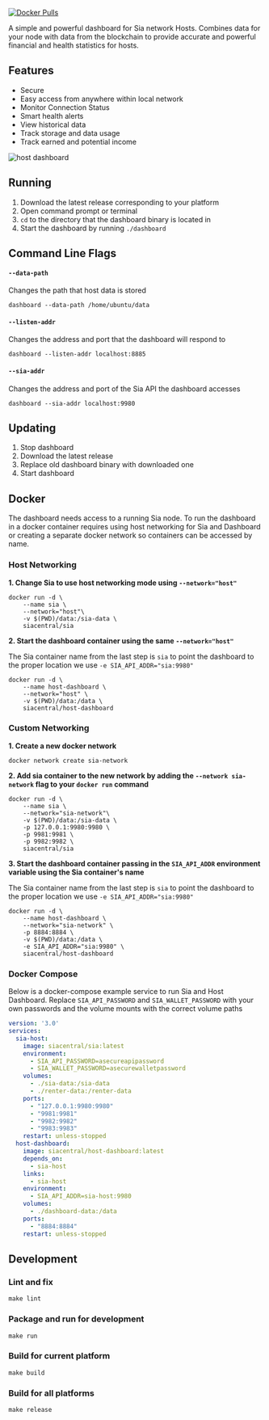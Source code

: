 [![Docker Pulls](https://img.shields.io/docker/pulls/siacentral/host-dashboard?color=19cf86&style=for-the-badge)](https://hub.docker.com/r/siacentral/host-dashboard)

A simple and powerful dashboard for Sia network Hosts. Combines data for your node with data
from the blockchain to provide accurate and powerful financial and health statistics for hosts.

## Features

+ Secure
+ Easy access from anywhere within local network
+ Monitor Connection Status
+ Smart health alerts
+ View historical data
+ Track storage and data usage
+ Track earned and potential income

![host dashboard](https://siacentral.s3.filebase.com/resources/host-dashboard/host%20dashboard.png)

## Running
1. Download the latest release corresponding to your platform
2. Open command prompt or terminal
3. `cd` to the directory that the dashboard binary is located in
4. Start the dashboard by running `./dashboard`

## Command Line Flags

#### `--data-path`
Changes the path that host data is stored

```
dashboard --data-path /home/ubuntu/data
```

#### `--listen-addr`
Changes the address and port that the dashboard will respond to

```
dashboard --listen-addr localhost:8885
```

#### `--sia-addr`
Changes the address and port of the Sia API the dashboard accesses

```
dashboard --sia-addr localhost:9980
```

## Updating
1. Stop dashboard
2. Download the latest release
3. Replace old dashboard binary with downloaded one
4. Start dashboard

## Docker
The dashboard needs access to a running Sia node. To run the dashboard in a docker container
requires using host networking for Sia and Dashboard or creating a separate docker network so containers can be accessed by name.

### Host Networking
**1. Change Sia to use host networking mode using `--network="host"`**

```
docker run -d \
	--name sia \
	--network="host"\
	-v $(PWD)/data:/sia-data \
	siacentral/sia
```

**2. Start the dashboard container using the same `--network="host"`**

The Sia container name from the last step is `sia` to point the dashboard to the proper location we use `-e SIA_API_ADDR="sia:9980"`

```
docker run -d \
	--name host-dashboard \
	--network="host" \
	-v $(PWD)/data:/data \
	siacentral/host-dashboard
```

### Custom Networking

**1. Create a new docker network**
```
docker network create sia-network
```

**2. Add sia container to the new network by adding the `--network sia-network` flag to your `docker run` command**

```
docker run -d \
	--name sia \
	--network="sia-network"\
	-v $(PWD)/data:/sia-data \
	-p 127.0.0.1:9980:9980 \
	-p 9981:9981 \
	-p 9982:9982 \
	siacentral/sia
```

**3. Start the dashboard container passing in the `SIA_API_ADDR` environment variable using the Sia container's name**

The Sia container name from the last step is `sia` to point the dashboard to the proper location we use `-e SIA_API_ADDR="sia:9980"`

```
docker run -d \
	--name host-dashboard \
	--network="sia-network" \
	-p 8884:8884 \
	-v $(PWD)/data:/data \
	-e SIA_API_ADDR="sia:9980" \
	siacentral/host-dashboard
```

### Docker Compose

Below is a docker-compose example service to run Sia and Host Dashboard. Replace `SIA_API_PASSWORD` and `SIA_WALLET_PASSWORD` with your own passwords and the volume mounts with the correct volume paths

```yml
version: '3.0'
services:
  sia-host:
    image: siacentral/sia:latest
    environment:
      - SIA_API_PASSWORD=asecureapipassword
      - SIA_WALLET_PASSWORD=asecurewalletpassword
    volumes:
      - ./sia-data:/sia-data
      - ./renter-data:/renter-data
    ports:
      - "127.0.0.1:9980:9980"
      - "9981:9981"
      - "9982:9982"
      - "9983:9983"
    restart: unless-stopped
  host-dashboard:
    image: siacentral/host-dashboard:latest
    depends_on:
      - sia-host
    links:
      - sia-host
    environment:
      - SIA_API_ADDR=sia-host:9980
    volumes:
      - ./dashboard-data:/data
    ports:
      - "8884:8884"
    restart: unless-stopped
```

## Development

### Lint and fix
```
make lint
```

### Package and run for development
```
make run
```

### Build for current platform
```
make build
```

### Build for all platforms
```
make release
```
